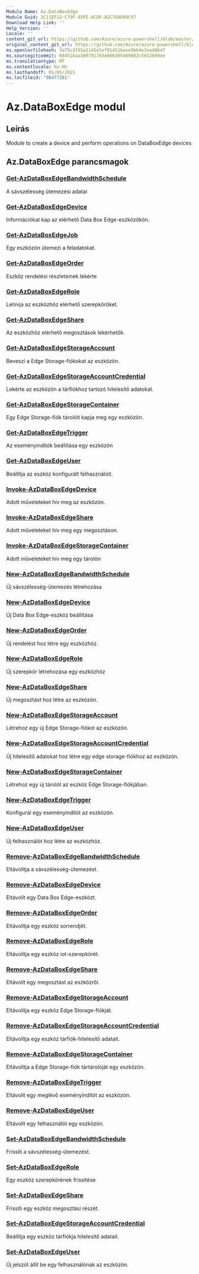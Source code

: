 ```yaml
---
Module Name: Az.DataBoxEdge
Module Guid: 3C11EF12-C79F-45FE-ACDF-A2C784D99C97
Download Help Link: ''
Help Version: ''
Locale: ''
content_git_url: https://github.com/Azure/azure-powershell/blob/master/src/DataBoxEdge/DataBoxEdge/help/Az.DataBoxEdge.md
original_content_git_url: https://github.com/Azure/azure-powershell/blob/master/src/DataBoxEdge/DataBoxEdge/help/Az.DataBoxEdge.md
ms.openlocfilehash: 3a75c3f55a1145e1ef914516aee9b64e3ead0647
ms.sourcegitcommit: 68451baa389791703e666d95469602c5652609ee
ms.translationtype: MT
ms.contentlocale: hu-HU
ms.lasthandoff: 01/05/2021
ms.locfileid: "98477281"
---
```

# Az.DataBoxEdge modul
## Leírás
Module to create a device and perform operations on DataBoxEdge devices

## Az.DataBoxEdge parancsmagok
### [Get-AzDataBoxEdgeBandwidthSchedule](Get-AzDataBoxEdgeBandwidthSchedule.md)
A sávszélesség ütemezési adatai

### [Get-AzDataBoxEdgeDevice](Get-AzDataBoxEdgeDevice.md)
Információkat kap az elérhető Data Box Edge-eszközökön.

### [Get-AzDataBoxEdgeJob](Get-AzDataBoxEdgeJob.md)
Egy eszközön ütemezi a feladatokat.

### [Get-AzDataBoxEdgeOrder](Get-AzDataBoxEdgeOrder.md)
Eszköz rendelési részleteinek lekérte

### [Get-AzDataBoxEdgeRole](Get-AzDataBoxEdgeRole.md)
Lehívja az eszközhöz elérhető szerepköröket.

### [Get-AzDataBoxEdgeShare](Get-AzDataBoxEdgeShare.md)
Az eszközhöz elérhető megosztások lekérhetők.

### [Get-AzDataBoxEdgeStorageAccount](Get-AzDataBoxEdgeStorageAccount.md)
Beveszi a Edge Storage-fiókokat az eszközön.

### [Get-AzDataBoxEdgeStorageAccountCredential](Get-AzDataBoxEdgeStorageAccountCredential.md)
Lekérte az eszközön a tárfiókhoz tartozó hitelesítő adatokat.

### [Get-AzDataBoxEdgeStorageContainer](Get-AzDataBoxEdgeStorageContainer.md)
Egy Edge Storage-fiók tárolóit kapja meg egy eszközön.

### [Get-AzDataBoxEdgeTrigger](Get-AzDataBoxEdgeTrigger.md)
Az eseményindítók beállítása egy eszközön
 

### [Get-AzDataBoxEdgeUser](Get-AzDataBoxEdgeUser.md)
Beállítja az eszköz konfigurált felhasználóit.

### [Invoke-AzDataBoxEdgeDevice](Invoke-AzDataBoxEdgeDevice.md)
Adott műveleteket hív meg az eszközön.

### [Invoke-AzDataBoxEdgeShare](Invoke-AzDataBoxEdgeShare.md)
Adott műveleteket hív meg egy megosztáson.

### [Invoke-AzDataBoxEdgeStorageContainer](Invoke-AzDataBoxEdgeStorageContainer.md)
Adott műveleteket hív meg egy tárolón

### [New-AzDataBoxEdgeBandwidthSchedule](New-AzDataBoxEdgeBandwidthSchedule.md)
Új sávszélesség-ütemezés létrehozása

### [New-AzDataBoxEdgeDevice](New-AzDataBoxEdgeDevice.md)
Új Data Box Edge-eszköz beállítása

### [New-AzDataBoxEdgeOrder](New-AzDataBoxEdgeOrder.md)
Új rendelést hoz létre egy eszközhöz.

### [New-AzDataBoxEdgeRole](New-AzDataBoxEdgeRole.md)
Új szerepkör létrehozása egy eszközhöz

### [New-AzDataBoxEdgeShare](New-AzDataBoxEdgeShare.md)
Új megosztást hoz létre az eszközön.

### [New-AzDataBoxEdgeStorageAccount](New-AzDataBoxEdgeStorageAccount.md)
Létrehoz egy új Edge Storage-fiókot az eszközön.

### [New-AzDataBoxEdgeStorageAccountCredential](New-AzDataBoxEdgeStorageAccountCredential.md)
Új hitelesítő adatokat hoz létre egy edge storage-fiókhoz az eszközön.

### [New-AzDataBoxEdgeStorageContainer](New-AzDataBoxEdgeStorageContainer.md)
Létrehoz egy új tárolót az eszköz Edge Storage-fiókjában.

### [New-AzDataBoxEdgeTrigger](New-AzDataBoxEdgeTrigger.md)
Konfigurál egy eseményindítót az eszközön.

### [New-AzDataBoxEdgeUser](New-AzDataBoxEdgeUser.md)
Új felhasználót hoz létre az eszközhöz.

### [Remove-AzDataBoxEdgeBandwidthSchedule](Remove-AzDataBoxEdgeBandwidthSchedule.md)
Eltávolítja a sávszélesség-ütemezést.

### [Remove-AzDataBoxEdgeDevice](Remove-AzDataBoxEdgeDevice.md)
Eltávolít egy Data Box Edge-eszközt.

### [Remove-AzDataBoxEdgeOrder](Remove-AzDataBoxEdgeOrder.md)
Eltávolítja egy eszköz sorrendjét.

### [Remove-AzDataBoxEdgeRole](Remove-AzDataBoxEdgeRole.md)
Eltávolítja egy eszköz iot-szerepkörét.

### [Remove-AzDataBoxEdgeShare](Remove-AzDataBoxEdgeShare.md)
Eltávolít egy megosztást az eszközről.

### [Remove-AzDataBoxEdgeStorageAccount](Remove-AzDataBoxEdgeStorageAccount.md)
Eltávolítja egy eszköz Edge Storage-fiókját.

### [Remove-AzDataBoxEdgeStorageAccountCredential](Remove-AzDataBoxEdgeStorageAccountCredential.md)
Eltávolítja egy eszköz tárfiók-hitelesítő adatait.

### [Remove-AzDataBoxEdgeStorageContainer](Remove-AzDataBoxEdgeStorageContainer.md)
Eltávolítja a Edge Storage-fiók tártárolóját egy eszközön.

### [Remove-AzDataBoxEdgeTrigger](Remove-AzDataBoxEdgeTrigger.md)
Eltávolít egy meglévő eseményindítót az eszközön.

### [Remove-AzDataBoxEdgeUser](Remove-AzDataBoxEdgeUser.md)
Eltávolít egy felhasználót egy eszközön.

### [Set-AzDataBoxEdgeBandwidthSchedule](Set-AzDataBoxEdgeBandwidthSchedule.md)
Frissíti a sávszélesség-ütemezést.

### [Set-AzDataBoxEdgeRole](Set-AzDataBoxEdgeRole.md)
Egy eszköz szerepkörének frissítése

### [Set-AzDataBoxEdgeShare](Set-AzDataBoxEdgeShare.md)
Frissíti egy eszköz megosztási részét.

### [Set-AzDataBoxEdgeStorageAccountCredential](Set-AzDataBoxEdgeStorageAccountCredential.md)
Beállítja egy eszköz tárfiókja hitelesítő adatait.

### [Set-AzDataBoxEdgeUser](Set-AzDataBoxEdgeUser.md)
Új jelszót állít be egy felhasználónak az eszközön.

